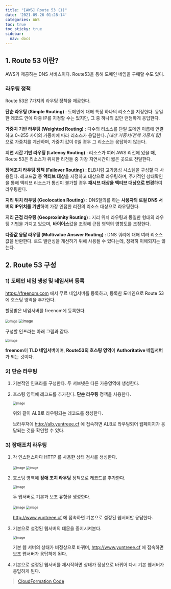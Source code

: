 ```yaml
---
title: "[AWS] Route 53 (1)"
date: '2021-09-26 01:28:14'
categories: AWS
toc: true
toc_sticky: true
sidebar:
  nav: docs
---
```

## 1. Route 53 이란?

AWS가 제공하는 DNS 서비스이다. Route53을 통해 도메인 네임을 구매할 수도 있다. 



### 라우팅 정책

Route 53은 7가지의 라우팅 정책을 제공한다.

**단순 라우팅 (Simple Routing)** : 도메인에 대해 특정 하나의 리소스를 지정한다. 동일한 레코드 안에 다중 IP를 지정할 수는 있지만, 그 중 하나의 값만 랜덤하게  응답한다.

**가중치 기반 라우팅 (Weighted Routing)**  : 다수의 리소스를 단일 도메인 이름에 연결하고 0~255 사이의 가중치에 따라 리소스가 응답한다. *[대상 가중치/전체 가중치 합]* 으로 가중치를 계산하며, 가중치 값이 0일 경우 그 리소스는 응답하지 않는다.

**지연 시간 기반 라우팅 (Latency Routing)** : 리소스가 여러 AWS 리전에 있을 때, Route 53은 리소스가 위치한 리전들 중 가장 지연시간이 짧은 곳으로 전달한다.

**장애조치 라우팅 정책 (Failover Routing)** : ELB처럼 고가용성 시스템을 구성할 때 사용된다. 레코드값 중 **액티브 대상**을 지정하고 대상으로 라우팅하며, 주기적인 상태확인을 통해 액티브 리소스가 통신이 불가할 경우 **패시브 대상을 액티브 대상으로 변경**하여 라우팅한다.

**지리 위치 라우팅 (Geolocation Routing)** : DNS질의를 하는 **사용자의 로컬 DNS 서버의 IP위치를 기반**하여 가장 인접한 리전의 리소스 대상으로 라우팅한다.

**지리 근접 라우팅 (Geoproximity Routing)** : 지리 위치 라우팅과 동일한 형태의 라우팅 기법을 가지고 있으며, **바이어스**값을 조정해 근접 영역의 영향도를 조정한다.

**다중값 응답 라우팅 (Multivalue Answer Routing)** : DNS 쿼리에 대해 여러 리소스 값을 반환한다. 로드 밸런싱을 개선하기 위해 사용될 수 있다는데, 정확히 이해되지는 않는다.





## 2. Route 53 구성



### 1) 도메인 네임 생성 및 네임서버 등록

https://freenom.com 에서 무료 네임서버를 등록하고, 등록한 도메인으로 Route 53에 호스팅 영역을 추가한다. 

할당받은 네임서버를 freenom에 등록한다.

<img src="https://user-images.githubusercontent.com/60495897/134774939-3f5e7b74-4c63-46b8-9218-a5e42fd46914.png" alt="image" style="zoom:67%;" />

<img src="https://user-images.githubusercontent.com/60495897/134774966-0ac7a970-1117-4c89-915e-5813b9d74ec0.png" alt="image" style="zoom: 80%;" />

구성할 인프라는 아래 그림과 같다.

<img src="https://user-images.githubusercontent.com/60495897/134775035-36344c70-c63b-4556-a35a-1e6f21c0ff5a.png" alt="image" style="zoom: 67%;" />



**freenom**이 **TLD 네임서버**이며, **Route53의 호스팅 영역**이 **Authoritative 네임서버**가 되는 것이다.



### 2) 단순 라우팅

1. 기본적인 인프라를 구성한다. 두 서브넷은 다른 가용영역에 생성한다.

2. 호스팅 영역에 레코드를 추가한다. **단순 라우팅** 정책을 사용한다.

   <img src="https://user-images.githubusercontent.com/60495897/134776020-6dfbe136-cd1d-4c02-8733-8b87b02435b2.png" alt="image" style="zoom: 67%;" />

   위와 같이 ALB로 라우팅되는 레코드를 생성한다. 

   브라우저에 http://alb.yuntreee.cf 에 접속하면 ALB로 라우팅되어 웹페이지가 응답되는 것을 확인할 수 있다.

   

### 3) 장애조치 라우팅



1. 각 인스턴스마다 HTTP 를 사용한 상태 검사를 생성한다.

   <img src="https://user-images.githubusercontent.com/60495897/134776279-6434b629-f326-4703-9df8-3ed705040b87.png" alt="image" style="zoom:67%;" />

   <img src="https://user-images.githubusercontent.com/60495897/134776398-98bf911f-a31f-4055-bc5e-c87ad5d2aea0.png" alt="image" style="zoom:67%;" />

   

2. 호스팅 영역에 **장애 조치 라우팅** 정책으로 레코드를 추가한다.

   <img src="https://user-images.githubusercontent.com/60495897/134776475-e3b6cbe0-bef9-4c40-acca-67ed23512033.png" alt="image" style="zoom:67%;" />

   두 웹서버로 기본과 보조 유형을 생성한다.

   <img src="https://user-images.githubusercontent.com/60495897/134776559-e170ef70-930e-4c16-8694-d811b97d283f.png" alt="image" style="zoom:67%;" />

   <img src="https://user-images.githubusercontent.com/60495897/134776578-167017a0-5514-4007-8a29-5dab643e99bb.png" alt="image" style="zoom:67%;" />

   http://www.yuntreee.cf 에 접속하면 기본으로 설정된 웹서버만 응답한다. 

   

3. 기본으로 설정된 웹서버의 데몬을 중지시켜본다.

   <img src="https://user-images.githubusercontent.com/60495897/134776938-ee12112e-25ac-4599-b6b0-70b99e3bae6c.png" alt="image" style="zoom:67%;" />

   기본 웹 서버의 상태가 비정상으로 바뀌며, http://www.yuntreee.cf 에 접속하면 보조 웹서버가 응답하게 된다. 

   

4. 기본으로 설정된 웹서버를 재시작하면 상태가 정상으로 바뀌어 다시 기본 웹서버가 응답하게 된다.



> [CloudFormation Code](https://github.com/yuntreee/CloudFormation/blob/main/Route53%20(1).yml)
